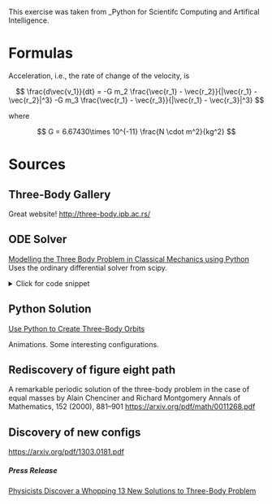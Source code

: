 
This exercise was taken from _Python for Scientifc Computing and Artifical Intelligence.

# Formulas
Acceleration, i.e., the rate of change of the velocity, is

$$
\frac{d\vec{v_1}}{dt} = -G m_2 \frac{\vec{r_1} - \vec{r_2}}{|\vec{r_1} - \vec{r_2}|^3} -G m_3 \frac{\vec{r_1} - \vec{r_3}}{|\vec{r_1} - \vec{r_3}|^3}
$$

where

$$
G = 6.67430\times 10^{-11} \frac{N \cdot m^2}{kg^2}
$$

# Sources

## Three-Body Gallery

Great website!
http://three-body.ipb.ac.rs/

## ODE Solver
[Modelling the Three Body Problem in Classical Mechanics using Python](https://towardsdatascience.com/modelling-the-three-body-problem-in-classical-mechanics-using-python-9dc270ad7767)
Uses the ordinary differential solver from scipy.

<details>
<summary> Click for code snippet</summary>

```
def ThreeBodyEquations(w,t,G,m1,m2,m3):
    r1=w[:3]
    r2=w[3:6]
    r3=w[6:9]
    v1=w[9:12]
    v2=w[12:15]
    v3=w[15:18]
    r12=sci.linalg.norm(r2-r1)
    r13=sci.linalg.norm(r3-r1)
    r23=sci.linalg.norm(r3-r2)
    
    dv1bydt=K1*m2*(r2-r1)/r12**3+K1*m3*(r3-r1)/r13**3
    dv2bydt=K1*m1*(r1-r2)/r12**3+K1*m3*(r3-r2)/r23**3
    dv3bydt=K1*m1*(r1-r3)/r13**3+K1*m2*(r2-r3)/r23**3
    dr1bydt=K2*v1
    dr2bydt=K2*v2
    dr3bydt=K2*v3
    r12_derivs=sci.concatenate((dr1bydt,dr2bydt))
    r_derivs=sci.concatenate((r12_derivs,dr3bydt))
    v12_derivs=sci.concatenate((dv1bydt,dv2bydt))
    v_derivs=sci.concatenate((v12_derivs,dv3bydt))
    derivs=sci.concatenate((r_derivs,v_derivs))
    return derivs

#Run the ODE solver
import scipy.integrate
three_body_sol=sci.integrate.odeint(ThreeBodyEquations,init_params,time_span,
                                    args=(G,m1,m2,m3))

```

</details>

## Python Solution
[Use Python to Create Three-Body Orbits](https://towardsdatascience.com/use-python-to-create-three-body-orbits-329ffb5b2627)

Animations. Some interesting configurations.

## Rediscovery of figure eight path
A remarkable periodic solution of the three-body problem in the case of equal masses
by Alain Chenciner and Richard Montgomery
Annals of Mathematics, 152 (2000), 881–901
https://arxiv.org/pdf/math/0011268.pdf

## Discovery of new configs

https://arxiv.org/pdf/1303.0181.pdf

##### Press Release 

[Physicists Discover a Whopping 13 New Solutions to Three-Body Problem](https://www.science.org/content/article/physicists-discover-whopping-13-new-solutions-three-body-problem)

